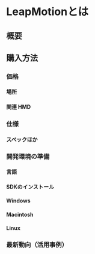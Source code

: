 # LeapMotionとは
## 概要
## 購入方法
### 価格
#### 場所
#### 関連 HMD
### 仕様
#### スペックほか
### 開発環境の準備
#### 言語
#### SDKのインストール
#### Windows
#### Macintosh
#### Linux
### 最新動向（活用事例）
